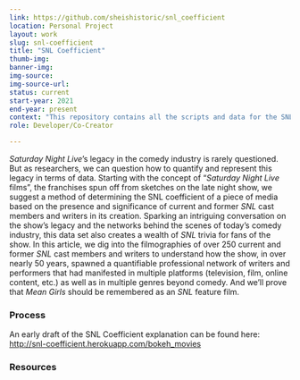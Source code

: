 ```yaml
---
link: https://github.com/sheishistoric/snl_coefficient
location: Personal Project
layout: work
slug: snl-coefficient
title: "SNL Coefficient" 
thumb-img: 
banner-img: 
img-source: 
img-source-url: 
status: current
start-year: 2021
end-year: present
context: "This repository contains all the scripts and data for the SNL Coefficient project. This project attempts to determine a value for cast and crew members' association with Saturday Night Live, to then determine how closely associated a particular media property is with the show."
role: Developer/Co-Creator

---
```



*Saturday Night Live*’s legacy in the comedy industry is rarely questioned. But as researchers, we can question how to quantify and represent this legacy in terms of data. Starting with the concept of “*Saturday Night Live* films”, the franchises spun off from sketches on the late night show, we suggest a method of determining the SNL coefficient of a piece of media based on the presence and significance of current and former *SNL* cast members and writers in its creation. Sparking an intriguing conversation on the show’s legacy and the networks behind the scenes of today’s comedy industry, this data set also creates a wealth of *SNL* trivia for fans of the show. In this article, we dig into the filmographies of over 250 current and former *SNL* cast members and writers to understand how the show, in over nearly 50 years, spawned a quantifiable professional network of writers and performers that had manifested in multiple platforms (television, film, online content, etc.) as well as in multiple genres beyond comedy.
And we’ll prove that *Mean Girls* should be remembered as an *SNL* feature film.  

### Process

An early draft of the SNL Coefficient explanation can be found here: http://snl-coefficient.herokuapp.com/bokeh_movies

### Resources 


 
